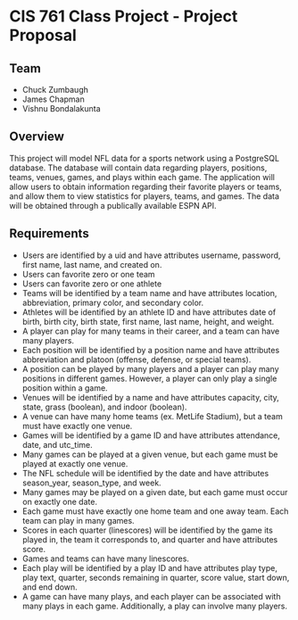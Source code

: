# CIS 761 Class Project - Project Proposal

## Team
* Chuck Zumbaugh
* James Chapman
* Vishnu Bondalakunta

## Overview
This project will model NFL data for a sports network using a PostgreSQL database. The database will contain data regarding players, positions, teams, venues, games, and plays within each game. The application will allow users to obtain information regarding their favorite players or teams, and allow them to view statistics for players, teams, and games. The data will be obtained through a publically available ESPN API. 

## Requirements
* Users are identified by a uid and have attributes username, password, first name, last name, and created on.
* Users can favorite zero or one team
* Users can favorite zero or one athlete
* Teams will be identified by a team name and have attributes location, abbreviation, primary color, and secondary color.
* Athletes will be identified by an athlete ID and have attributes date of birth, birth city, birth state, first name, last name, height, and weight.
* A player can play for many teams in their career, and a team can have many players.
* Each position will be identified by a position name and have attributes abbreviation and platoon (offense, defense, or special teams).
* A position can be played by many players and a player can play many positions in different games. However, a player can only play a single position within a game.
* Venues will be identified by a name and have attributes capacity, city, state, grass (boolean), and indoor (boolean).
* A venue can have many home teams (ex. MetLife Stadium), but a team must have exactly one venue.
* Games will be identified by a game ID and have attributes attendance, date, and utc_time.
* Many games can be played at a given venue, but each game must be played at exactly one venue.
* The NFL schedule will be identified by the date and have attributes season_year, season_type, and week.
* Many games may be played on a given date, but each game must occur on exactly one date.
* Each game must have exactly one home team and one away team. Each team can play in many games.
* Scores in each quarter (linescores) will be identified by the game its played in, the team it corresponds to, and quarter and have attributes score.
* Games and teams can have many linescores.
* Each play will be identified by a play ID and have attributes play type, play text, quarter, seconds remaining in quarter, score value, start down, and end down.
* A game can have many plays, and each player can be associated with many plays in each game. Additionally, a play can involve many players. 
